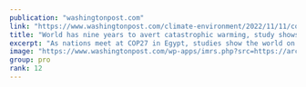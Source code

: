 ```yaml
---
publication: "washingtonpost.com"
link: "https://www.washingtonpost.com/climate-environment/2022/11/11/cop27-egypt-carbon-budget-gas-projects/"
title: "World has nine years to avert catastrophic warming, study shows"
excerpt: "As nations meet at COP27 in Egypt, studies show the world on track exhaust its carbon budget in nine years -- and new gas projects could accelerate that trend."
image: "https://www.washingtonpost.com/wp-apps/imrs.php?src=https://arc-anglerfish-washpost-prod-washpost.s3.amazonaws.com/public/KCCZ5GPM7U5YY5DHUSREF63MPM.jpg&w=1440"
group: pro
rank: 12
---
```

